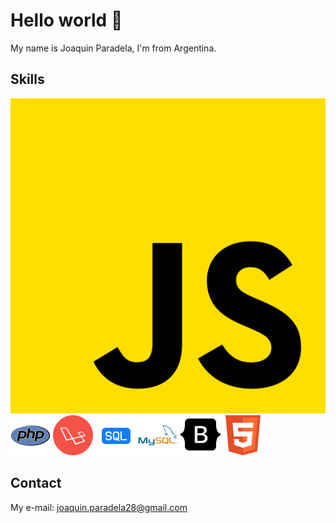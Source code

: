 # Hello world 👋

My name is Joaquin Paradela, I'm from Argentina.

## Skills


![Javascript](tecnologies/jscript.png)
![Php](tecnologies/php2.png)
![Laravel](tecnologies/laravel.png)
![Sql](tecnologies/sql2.png)
![Mysql](tecnologies/mysql2.png)
![Bootstrap](tecnologies/bootstrap2.png)
![Html](tecnologies/html.png)



## Contact
My e-mail: joaquin.paradela28@gmail.com


